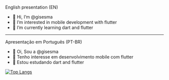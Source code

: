 English presentation (EN)
- 👋 Hi, I’m @gisesma
- 👀 I’m interested in mobile development with flutter
- 🌱 I’m currently learning dart and flutter

-----------------------------------------------------------------------
Apresentação em Português (PT-BR)
- 👋 Oi, Sou a @gisesma
- 👀 Tenho interesse em desenvolvimento mobile com flutter
- 🌱 Estou estudando dart and flutter

<!---
gisesma/gisesma is a ✨ special ✨ repository because its `README.md` (this file) appears on your GitHub profile.
You can click the Preview link to take a look at your changes.
--->


[![Top Langs](https://github-readme-stats.vercel.app/api/top-langs/?username=anuraghazra)](https://github.com/anuraghazra/github-readme-stats)

